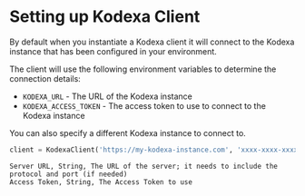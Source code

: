 # Setting up Kodexa Client

By default when you instantiate a Kodexa client it will connect to the Kodexa instance that has
been configured in your environment.

The client will use the following environment variables to determine the connection details:


* `KODEXA_URL` - The URL of the Kodexa instance
* `KODEXA_ACCESS_TOKEN` - The access token to use to connect to the Kodexa instance

You can also specify a different Kodexa instance to connect to.

```python
client = KodexaClient('https://my-kodexa-instance.com', 'xxxx-xxxx-xxxx-xxxx')
```

```api-parameters
Server URL, String, The URL of the server; it needs to include the protocol and port (if needed)
Access Token, String, The Access Token to use
```
